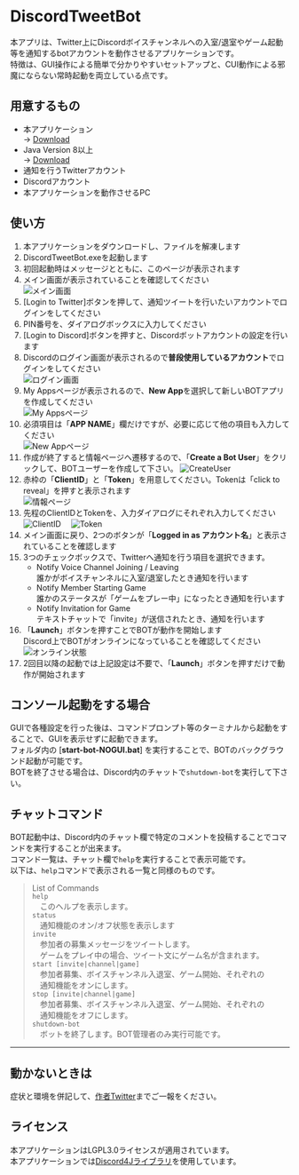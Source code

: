 # DiscordTweetBot
本アプリは、Twitter上にDiscordボイスチャンネルへの入室/退室やゲーム起動等を通知するbotアカウントを動作させるアプリケーションです。  
特徴は、GUI操作による簡単で分かりやすいセットアップと、CUI動作による邪魔にならない常時起動を両立している点です。

## 用意するもの
- 本アプリケーション  
→ [Download](https://advancedbear.github.io/products.html#DiscordTweet)
- Java Version 8以上  
→ [Download](https://java.com/ja/download/)
- 通知を行うTwitterアカウント
- Discordアカウント
- 本アプリケーションを動作させるPC

## 使い方
1. 本アプリケーションをダウンロードし、ファイルを解凍します
1. DiscordTweetBot.exeを起動します
1. 初回起動時はメッセージとともに、このページが表示されます
1. メイン画面が表示されていることを確認してください  
![メイン画面](https://gist.githubusercontent.com/advancedbear/1feda466fc8b00d2ae0b863ac7226bd3/raw/b58c6f2f98836edd6428b15ce8d42b1084b14732/main1.png)
1. [Login to Twitter]ボタンを押して、通知ツイートを行いたいアカウントでログインをしてください
1. PIN番号を、ダイアログボックスに入力してください
1. [Login to Discord]ボタンを押すと、Discordボットアカウントの設定を行います
1. Discordのログイン画面が表示されるので**普段使用しているアカウント**でログインをしてください  
![ログイン画面](https://gist.github.com/advancedbear/1feda466fc8b00d2ae0b863ac7226bd3/raw/b58c6f2f98836edd6428b15ce8d42b1084b14732/discord1.png)
1. My Appsページが表示されるので、**New App**を選択して新しいBOTアプリを作成してください  
![My Appsページ](https://gist.github.com/advancedbear/1feda466fc8b00d2ae0b863ac7226bd3/raw/b58c6f2f98836edd6428b15ce8d42b1084b14732/discord2.png)
1. 必須項目は「**APP NAME**」欄だけですが、必要に応じて他の項目も入力してください  
![New Appページ](https://gist.github.com/advancedbear/1feda466fc8b00d2ae0b863ac7226bd3/raw/b58c6f2f98836edd6428b15ce8d42b1084b14732/discord3.png)
1. 作成が終了すると情報ページへ遷移するので、「**Create a Bot User**」をクリックして、BOTユーザーを作成して下さい。
![CreateUser](https://gist.github.com/advancedbear/1feda466fc8b00d2ae0b863ac7226bd3/raw/47f52bbb267e46e7f8dfb54850edad3394d20997/discord6.png)
1. 赤枠の「**ClientID**」と「**Token**」を用意してください。Tokenは「click to reveal」を押すと表示されます  
![情報ページ](https://gist.github.com/advancedbear/1feda466fc8b00d2ae0b863ac7226bd3/raw/47f52bbb267e46e7f8dfb54850edad3394d20997/discord4.png)
1. 先程のClientIDとTokenを、入力ダイアログにそれぞれ入力してください  
![ClientID](https://gist.github.com/advancedbear/1feda466fc8b00d2ae0b863ac7226bd3/raw/b58c6f2f98836edd6428b15ce8d42b1084b14732/main2.png)　
![Token](https://gist.github.com/advancedbear/1feda466fc8b00d2ae0b863ac7226bd3/raw/b58c6f2f98836edd6428b15ce8d42b1084b14732/main3.png)
1. メイン画面に戻り、2つのボタンが「**Logged in as アカウント名**」と表示されていることを確認します
1. 3つのチェックボックスで、Twitterへ通知を行う項目を選択できます。  
    - Notify Voice Channel Joining / Leaving  
    誰かがボイスチャンネルに入室/退室したとき通知を行います
    - Notify Member Starting Game  
    誰かのステータスが「ゲームをプレー中」になったとき通知を行います
    - Notify Invitation for Game  
    テキストチャットで「invite」が送信されたとき、通知を行います
1. 「**Launch**」ボタンを押すことでBOTが動作を開始します  
Discord上でBOTがオンラインになっていることを確認してください  
![オンライン状態](https://gist.github.com/advancedbear/1feda466fc8b00d2ae0b863ac7226bd3/raw/fdceeff90750e669497988f896b775d12ce001bc/discord5.png)
1. 2回目以降の起動では上記設定は不要で、「**Launch**」ボタンを押すだけで動作が開始されます

## コンソール起動をする場合
GUIで各種設定を行った後は、コマンドプロンプト等のターミナルから起動をすることで、GUIを表示せずに起動できます。  
フォルダ内の [**start-bot-NOGUI.bat**] を実行することで、BOTのバックグラウンド起動が可能です。  
BOTを終了させる場合は、Discord内のチャットで`shutdown-bot`を実行して下さい。

## チャットコマンド
BOT起動中は、Discord内のチャット欄で特定のコメントを投稿することでコマンドを実行することが出来ます。  
コマンド一覧は、チャット欄で`help`を実行することで表示可能です。  
以下は、`help`コマンドで表示される一覧と同様のものです。  
>List of Commands  
>`help`  
>　このヘルプを表示します。  
>`status`  
>　通知機能のオン/オフ状態を表示します  
>`invite`  
>　参加者の募集メッセージをツイートします。  
>　ゲームをプレイ中の場合、ツイート文にゲーム名が含まれます。  
>`start [invite|channel|game]`  
>　参加者募集、ボイスチャンネル入退室、ゲーム開始、それぞれの  
>　通知機能をオンにします。  
>`stop [invite|channel|game]`  
>　参加者募集、ボイスチャンネル入退室、ゲーム開始、それぞれの  
>　通知機能をオフにします。  
>`shutdown-bot`  
>　ボットを終了します。BOT管理者のみ実行可能です。

----
## 動かないときは
症状と環境を併記して、[作者Twitter](https://twitter.com/advanced_bear)までご一報をください。

## ライセンス
本アプリケーションはLGPL3.0ライセンスが適用されています。  
本アプリケーションでは[Discord4Jライブラリ](https://github.com/austinv11/Discord4J/)を使用しています。